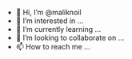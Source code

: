 - 👋 Hi, I’m @maliknoil
- 👀 I’m interested in ...
- 🌱 I’m currently learning ...
- 💞️ I’m looking to collaborate on ...
- 📫 How to reach me ...

<!---
maliknoil/maliknoil is a ✨ special ✨ repository because its `README.md` (this file) appears on your GitHub profile.
You can click the Preview link to take a look at your changes.
--->
